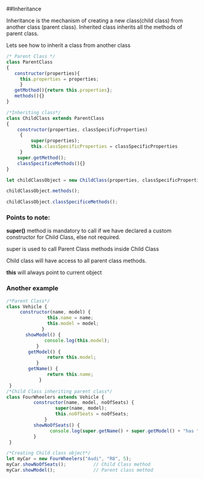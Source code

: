 ##Inheritance

Inheritance is the mechanism of creating a new class(child class) from another class (parent class). Inherited class inherits all the methods of parent class.

Lets see how to inherit a class from another class

```js
/* Parent Class */
class ParentClass
{
   constructor(properties){
     this.properties = properties;
     }
   getMothod(){return this.properties};
   methods(){}
}

/*Inheriting class*/
class ChildClass extends ParentClass
{
    constructor(properties, classSpecificProperties)
     {
         super(properties);
         this.classSpecificProperties = classSpecificProperties
     }
    super.getMethod();
    classSpecificeMethods(){}
}

let childClassObject = new ChildClass(properties, classSpecificProperties);

childClassObject.methods();

childClassObject.classSpecificeMethods();

```

### Points to note:

**super()** method is mandatory to call if we have declared a custom constructor for Child Class, else not required.

super is used to call Parent Class methods inside Child Class

Child class will have access to all parent class methods.

**this** will always point to current object


### Another example

```js
/*Parent Class*/
class Vehicle {
     constructor(name, model) {
               this.name = name;
               this.model = model;
             }
       showModel() {
              console.log(this.model);
           }
        getModel() {
               return this.model;
           }
        getName() {
               return this.name;
            }
 }
/*Child Class inheriting parent class*/
class FourWheelers extends Vehicle {
          constructor(name, model, noOfSeats) {
                  super(name, model);
                  this.noOfSeats = noOfSeats;
              }
          showNoOfSeats() {
                console.log(super.getName() + super.getModel() + "has " + this.noOfSeats + "seats");
          }
 }

/*Creating Child class object*/
let myCar = new FourWheelers("Audi", "R8", 5);
myCar.showNoOfSeats();          // Child Class method
myCar.showModel();              // Parent class method
```
